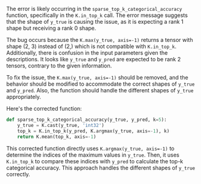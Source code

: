 The error is likely occurring in the `sparse_top_k_categorical_accuracy` function, specifically in the `K.in_top_k` call. The error message suggests that the shape of `y_true` is causing the issue, as it is expecting a rank 1 shape but receiving a rank 0 shape.

The bug occurs because the `K.max(y_true, axis=-1)` returns a tensor with shape (2, 3) instead of (2,) which is not compatible with `K.in_top_k`. Additionally, there is confusion in the input parameters given the descriptions. It looks like `y_true` and `y_pred` are expected to be rank 2 tensors, contrary to the given information.

To fix the issue, the `K.max(y_true, axis=-1)` should be removed, and the behavior should be modified to accommodate the correct shapes of `y_true` and `y_pred`. Also, the function should handle the different shapes of `y_true` appropriately.

Here's the corrected function:

```python
def sparse_top_k_categorical_accuracy(y_true, y_pred, k=5):
    y_true = K.cast(y_true, 'int32')
    top_k = K.in_top_k(y_pred, K.argmax(y_true, axis=-1), k)
    return K.mean(top_k, axis=-1)
```

This corrected function directly uses `K.argmax(y_true, axis=-1)` to determine the indices of the maximum values in `y_true`. Then, it uses `K.in_top_k` to compare these indices with `y_pred` to calculate the top-k categorical accuracy. This approach handles the different shapes of `y_true` correctly.